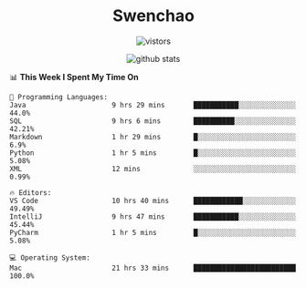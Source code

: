 <h1 align="center">Swenchao</h3>

<p align="center">
  <img src="https://visitor-badge.glitch.me/badge?page_id=Swenchao" alt="vistors" />
</p>

<p align="center">
  <img src="https://github-readme-stats.vercel.app/api?username=Swenchao&count_private=true&show_icons=true&theme=vue-dark&hide_title=true" alt="github stats" />
</p>

<!--START_SECTION:waka-->
📊 **This Week I Spent My Time On** 

```text
💬 Programming Languages: 
Java                     9 hrs 29 mins       ███████████░░░░░░░░░░░░░░   44.0% 
SQL                      9 hrs 6 mins        ██████████░░░░░░░░░░░░░░░   42.21% 
Markdown                 1 hr 29 mins        █░░░░░░░░░░░░░░░░░░░░░░░░   6.9% 
Python                   1 hr 5 mins         █░░░░░░░░░░░░░░░░░░░░░░░░   5.08% 
XML                      12 mins             ░░░░░░░░░░░░░░░░░░░░░░░░░   0.99%

🔥 Editors: 
VS Code                  10 hrs 40 mins      ████████████░░░░░░░░░░░░░   49.49% 
IntelliJ                 9 hrs 47 mins       ███████████░░░░░░░░░░░░░░   45.44% 
PyCharm                  1 hr 5 mins         █░░░░░░░░░░░░░░░░░░░░░░░░   5.08%

💻 Operating System: 
Mac                      21 hrs 33 mins      █████████████████████████   100.0%

```


<!--END_SECTION:waka-->
